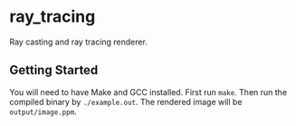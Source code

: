# ray_tracing
Ray casting and ray tracing renderer.
## Getting Started
You will need to have Make and GCC installed. First run `make`. Then run the compiled binary by `./example.out`. The rendered image will be `output/image.ppm`.
